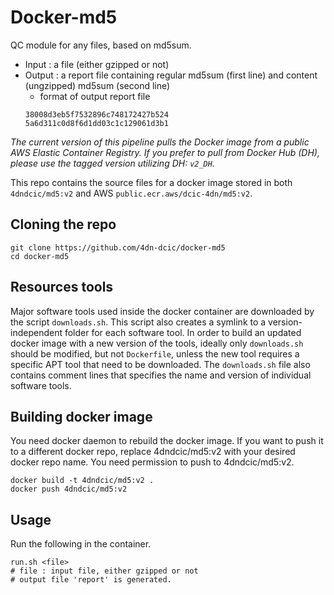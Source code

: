 # Docker-md5


QC module for any files, based on md5sum.
* Input : a file (either gzipped or not)
* Output : a report file containing regular md5sum (first line) and content (ungzipped) md5sum (second line)
    * format of output report file
    ```
    38008d3eb5f7532896c748172427b524
    5a6d311c0d8f6d1dd03c1c129061d3b1
    ```

_The current version of this pipeline pulls the Docker image from a public AWS Elastic Container Registry. If you prefer to pull from Docker Hub (DH), please use the tagged version utilizing DH: `v2_DH`._

This repo contains the source files for a docker image stored in both `4dndcic/md5:v2` and AWS `public.ecr.aws/dcic-4dn/md5:v2`.

## Cloning the repo
```
git clone https://github.com/4dn-dcic/docker-md5
cd docker-md5
```

## Resources tools
Major software tools used inside the docker container are downloaded by the script `downloads.sh`. This script also creates a symlink to a version-independent folder for each software tool. In order to build an updated docker image with a new version of the tools, ideally only `downloads.sh` should be modified, but not `Dockerfile`, unless the new tool requires a specific APT tool that need to be downloaded. 
The `downloads.sh` file also contains comment lines that specifies the name and version of individual software tools.


## Building docker image
You need docker daemon to rebuild the docker image. If you want to push it to a different docker repo, replace 4dndcic/md5:v2 with your desired docker repo name. You need permission to push to 4dndcic/md5:v2.
```
docker build -t 4dndcic/md5:v2 .
docker push 4dndcic/md5:v2
```

## Usage
Run the following in the container.
```
run.sh <file> 
# file : input file, either gzipped or not
# output file 'report' is generated.
```
